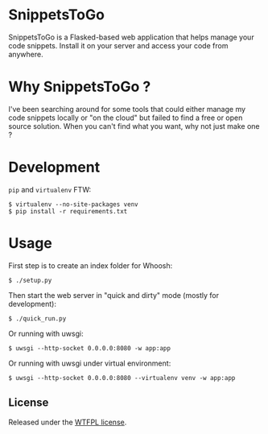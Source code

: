 # SnippetsToGo

SnippetsToGo is a Flasked-based web application that helps manage your code snippets. Install it on your server and access your code from anywhere.

# Why SnippetsToGo ?

I've been searching around for some tools that could either manage my code snippets locally or "on the cloud" but failed to find a free or open source solution. When you can't find what you want, why not just make one ?

# Development

`pip` and `virtualenv` FTW:

```
$ virtualenv --no-site-packages venv
$ pip install -r requirements.txt
```

# Usage

First step is to create an index folder for Whoosh:
```
$ ./setup.py
```

Then start the web server in "quick and dirty" mode (mostly for development):
```
$ ./quick_run.py
```

Or running with uwsgi:
```
$ uwsgi --http-socket 0.0.0.0:8080 -w app:app
```

Or running with uwsgi under virtual environment:
```
$ uwsgi --http-socket 0.0.0.0:8080 --virtualenv venv -w app:app
```

## License

Released under the [WTFPL license](LICENSE.md).
